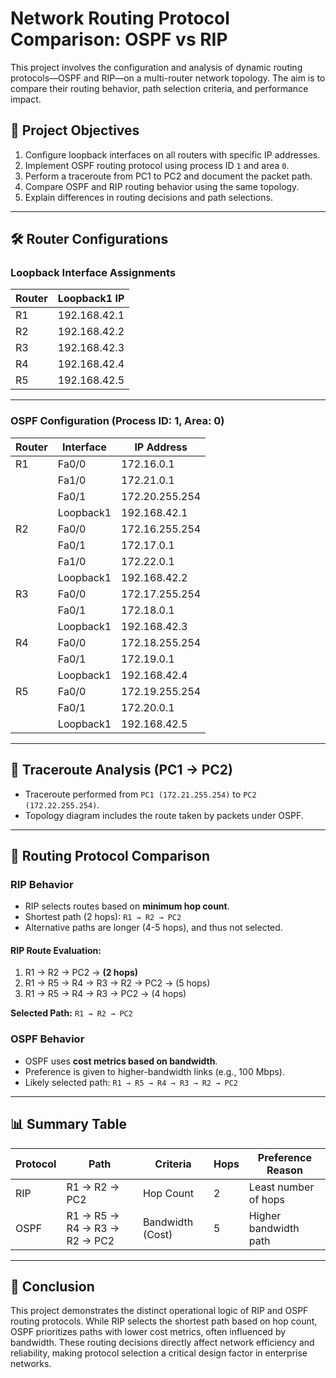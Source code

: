 # Network Routing Protocol Comparison: OSPF vs RIP

This project involves the configuration and analysis of dynamic routing protocols—OSPF and RIP—on a multi-router network topology. The aim is to compare their routing behavior, path selection criteria, and performance impact.


## 🧩 Project Objectives

1. Configure loopback interfaces on all routers with specific IP addresses.
2. Implement OSPF routing protocol using process ID `1` and area `0`.
3. Perform a traceroute from PC1 to PC2 and document the packet path.
4. Compare OSPF and RIP routing behavior using the same topology.
5. Explain differences in routing decisions and path selections.

---

## 🛠 Router Configurations

### Loopback Interface Assignments

| Router | Loopback1 IP        |
|--------|---------------------|
| R1     | 192.168.42.1        |
| R2     | 192.168.42.2        |
| R3     | 192.168.42.3        |
| R4     | 192.168.42.4        |
| R5     | 192.168.42.5        |

---

### OSPF Configuration (Process ID: 1, Area: 0)

| Router | Interface  | IP Address        |
|--------|------------|-------------------|
| R1     | Fa0/0      | 172.16.0.1        |
|        | Fa1/0      | 172.21.0.1        |
|        | Fa0/1      | 172.20.255.254    |
|        | Loopback1  | 192.168.42.1      |
| R2     | Fa0/0      | 172.16.255.254    |
|        | Fa0/1      | 172.17.0.1        |
|        | Fa1/0      | 172.22.0.1        |
|        | Loopback1  | 192.168.42.2      |
| R3     | Fa0/0      | 172.17.255.254    |
|        | Fa0/1      | 172.18.0.1        |
|        | Loopback1  | 192.168.42.3      |
| R4     | Fa0/0      | 172.18.255.254    |
|        | Fa0/1      | 172.19.0.1        |
|        | Loopback1  | 192.168.42.4      |
| R5     | Fa0/0      | 172.19.255.254    |
|        | Fa0/1      | 172.20.0.1        |
|        | Loopback1  | 192.168.42.5      |

---

## 🧪 Traceroute Analysis (PC1 → PC2)

- Traceroute performed from `PC1 (172.21.255.254)` to `PC2 (172.22.255.254)`.
- Topology diagram includes the route taken by packets under OSPF.

---

## 🔁 Routing Protocol Comparison

### RIP Behavior

- RIP selects routes based on **minimum hop count**.
- Shortest path (2 hops): `R1 → R2 → PC2`
- Alternative paths are longer (4-5 hops), and thus not selected.

#### RIP Route Evaluation:

1. R1 → R2 → PC2 → **(2 hops)**
2. R1 → R5 → R4 → R3 → R2 → PC2 → (5 hops)
3. R1 → R5 → R4 → R3 → PC2 → (4 hops)

**Selected Path:** `R1 → R2 → PC2`

### OSPF Behavior

- OSPF uses **cost metrics based on bandwidth**.
- Preference is given to higher-bandwidth links (e.g., 100 Mbps).
- Likely selected path: `R1 → R5 → R4 → R3 → R2 → PC2`

---

## 📊 Summary Table

| Protocol | Path                          | Criteria           | Hops | Preference Reason           |
|----------|-------------------------------|--------------------|------|-----------------------------|
| RIP      | R1 → R2 → PC2                 | Hop Count          | 2    | Least number of hops        |
| OSPF     | R1 → R5 → R4 → R3 → R2 → PC2  | Bandwidth (Cost)   | 5    | Higher bandwidth path       |

---


## 📌 Conclusion

This project demonstrates the distinct operational logic of RIP and OSPF routing protocols. While RIP selects the shortest path based on hop count, OSPF prioritizes paths with lower cost metrics, often influenced by bandwidth. These routing decisions directly affect network efficiency and reliability, making protocol selection a critical design factor in enterprise networks.
